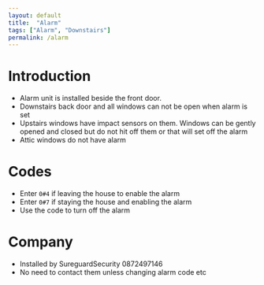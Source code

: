 ```yaml
---
layout: default
title:  "Alarm"
tags: ["Alarm", "Downstairs"]
permalink: /alarm
---
```


# Introduction

* Alarm unit is installed beside the front door.
* Downstairs back door and all windows can not be open when alarm is set
* Upstairs windows have impact sensors on them. Windows can be gently opened and closed but do not hit off them or that will set off the alarm
* Attic windows do not have alarm

# Codes

* Enter `0#4` if leaving the house to enable the alarm
* Enter `0#7` if staying the house and enabling the alarm
* Use the code to turn off the alarm

# Company

* Installed by SureguardSecurity 0872497146
* No need to contact them unless changing alarm code etc
